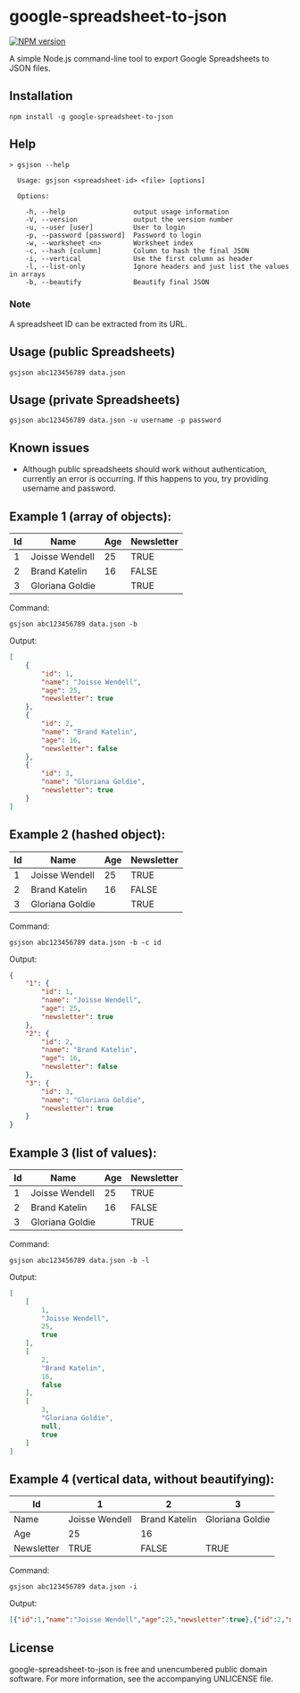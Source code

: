 google-spreadsheet-to-json
==========================

[![NPM version](https://badge.fury.io/js/google-spreadsheet-to-json.png)](http://badge.fury.io/js/google-spreadsheet-to-json)

A simple Node.js command-line tool to export Google Spreadsheets to JSON files.


## Installation

```
npm install -g google-spreadsheet-to-json
```


## Help

```
> gsjson --help

  Usage: gsjson <spreadsheet-id> <file> [options]

  Options:

    -h, --help                 output usage information
    -V, --version              output the version number
    -u, --user [user]          User to login
    -p, --password [password]  Password to login
    -w, --worksheet <n>        Worksheet index
    -c, --hash [column]        Column to hash the final JSON
    -i, --vertical             Use the first column as header
    -l, --list-only            Ignore headers and just list the values in arrays
    -b, --beautify             Beautify final JSON
```


### Note

A spreadsheet ID can be extracted from its URL.


## Usage (public Spreadsheets)

```
gsjson abc123456789 data.json
```


## Usage (private Spreadsheets)

```
gsjson abc123456789 data.json -u username -p password
```


## Known issues

- Although public spreadsheets should work without authentication, currently an error is occurring. If this happens to you, try providing username and password.


## Example 1 (array of objects):

| Id | Name | Age | Newsletter |
| -- | ---- | --- | ---------- |
| 1 | Joisse Wendell | 25 | TRUE |
| 2 | Brand Katelin | 16 | FALSE |
| 3 | Gloriana Goldie |  | TRUE |

Command:
```
gsjson abc123456789 data.json -b
```

Output:
```json
[
    {
        "id": 1,
        "name": "Joisse Wendell",
        "age": 25,
        "newsletter": true
    },
    {
        "id": 2,
        "name": "Brand Katelin",
        "age": 16,
        "newsletter": false
    },
    {
        "id": 3,
        "name": "Gloriana Goldie",
        "newsletter": true
    }
]
```


## Example 2 (hashed object):

| Id | Name | Age | Newsletter |
| -- | ---- | --- | ---------- |
| 1 | Joisse Wendell | 25 | TRUE |
| 2 | Brand Katelin | 16 | FALSE |
| 3 | Gloriana Goldie |  | TRUE |

Command:
```
gsjson abc123456789 data.json -b -c id
```

Output:
```json
{
    "1": {
        "id": 1,
        "name": "Joisse Wendell",
        "age": 25,
        "newsletter": true
    },
    "2": {
        "id": 2,
        "name": "Brand Katelin",
        "age": 16,
        "newsletter": false
    },
    "3": {
        "id": 3,
        "name": "Gloriana Goldie",
        "newsletter": true
    }
}
```


## Example 3 (list of values):

| Id | Name | Age | Newsletter |
| -- | ---- | --- | ---------- |
| 1 | Joisse Wendell | 25 | TRUE |
| 2 | Brand Katelin | 16 | FALSE |
| 3 | Gloriana Goldie |  | TRUE |

Command:
```
gsjson abc123456789 data.json -b -l
```

Output:
```json
[
    [
        1,
        "Joisse Wendell",
        25,
        true
    ],
    [
        2,
        "Brand Katelin",
        16,
        false
    ],
    [
        3,
        "Gloriana Goldie",
        null,
        true
    ]
]
```


## Example 4 (vertical data, without beautifying):

| Id | 1 | 2 | 3 |
| -- | - | - | - |
| Name | Joisse Wendell | Brand Katelin | Gloriana Goldie |
| Age | 25 | 16 |  |
| Newsletter | TRUE | FALSE | TRUE |

Command:
```
gsjson abc123456789 data.json -i
```

Output:
```json
[{"id":1,"name":"Joisse Wendell","age":25,"newsletter":true},{"id":2,"name":"Brand Katelin","age":16,"newsletter":false},{"id":3,"name":"Gloriana Goldie","newsletter":true}]
```


## License
google-spreadsheet-to-json is free and unencumbered public domain software. For more information, see the accompanying UNLICENSE file.